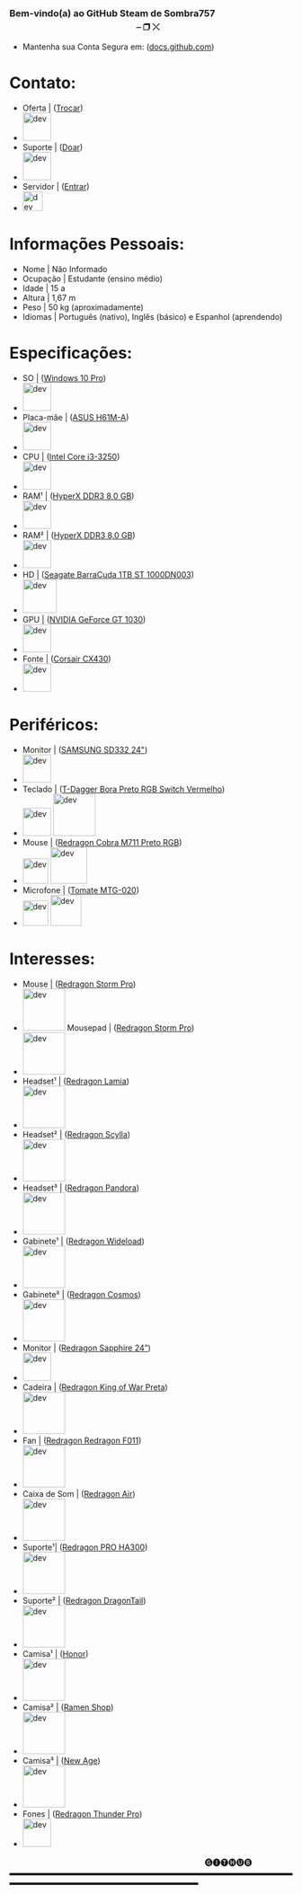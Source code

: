 ### Bem-vindo(a) ao GitHub Steam de Sombra757ㅤㅤㅤㅤㅤㅤㅤㅤㅤㅤㅤㅤㅤㅤㅤㅤㅤㅤㅤㅤㅤㅤㅤㅤ⎯ ❐ ⤬

- Mantenha sua Conta Segura em: ([docs.github.com](https://docs.github.com/pt/communities/maintaining-your-safety-on-github))

# Contato:
- Oferta | ([Trocar](steamcommunity.com/tradeoffer/new/?partner=1102007752&token=OvJfljOa))
- [<img src="https://upload.wikimedia.org/wikipedia/commons/c/c1/Steam_Logo.png" alt='dev' height='50'>](https://)
- Suporte | ([Doar](roblox.com/catalog/10237818678))
- [<img src="https://static.wikia.nocookie.net/logopedia/images/1/1e/Roblox_2022_%28Icon%29.png/revision/latest/scale-to-width-down/200?cb=20220831193228" alt='dev' height='50'>](https://)
- Servidor | ([Entrar](discord.gg/4PFE8WA))
- [<img src="https://logodownload.org/wp-content/uploads/2017/11/discord-logo-2-1.png" alt='dev' height='35'>](https://)

# Informações Pessoais:
- Nome | Não Informado
- Ocupação | Estudante (ensino médio)
- Idade | 15 a
- Altura | 1,67 m
- Peso | 50 kg (aproximadamente)
- Idiomas | Português (nativo), Inglês (básico) e Espanhol (aprendendo)

# Especificações:
- SO | ([Windows 10 Pro](https://www.microsoft.com/pt-br/d/windows-10-pro))
- [<img src="https://media.discordapp.net/attachments/973699852229804062/1028124896930308106/unknown.png" alt='dev' height='50'>](https://)
- Placa-mãe | ([ASUS H61M-A](asus.com/br/SupportOnly/H61M-A/HelpDesk_Knowledge))
- [<img src="https://media.discordapp.net/attachments/973699852229804062/1028124897358135438/unknown.png" alt='dev' height='50'>](https://)
- CPU | ([Intel Core i3-3250](intel.com/content/www/br/pt/ark/products/74744))
- [<img src="https://media.discordapp.net/attachments/973699852229804062/1028124900382212147/unknown.png" alt='dev' height='50'>](https://)
- RAM¹ | ([HyperX DDR3 8,0 GB](https://www.kingstonstore.com.br/products/hx316c10fb-8))
- [<img src="https://media.discordapp.net/attachments/973699852229804062/1028124900730347550/unknown.png" alt='dev' height='50'>](https://)
- RAM² | ([HyperX DDR3 8,0 GB](https://www.kingstonstore.com.br/products/hx316c10fb-8))
- [<img src="https://media.discordapp.net/attachments/973699852229804062/1028124900730347550/unknown.png" alt='dev' height='50'>](https://)
- HD | ([Seagate BarraCuda 1TB ST 1000DN003](mercadolivre.com.br/disco-rigido-interno-seagate-barracuda-st1000dm003-1tb))
- [<img src="https://media.discordapp.net/attachments/973699852229804062/1028124901271412766/unknown.png" alt='dev' height='60'>](https://)
- GPU | ([NVIDIA GeForce GT 1030](nvidia.com/pt-br/drivers/geforce-gt-1030))
- [<img src="https://media.discordapp.net/attachments/973699852229804062/1028124896494108702/unknown.png" alt='dev' height='50'>](https://)
- Fonte | ([Corsair CX430](corsair.com/pt/pt/Categorias/Produtos/Unidades-de-fonte-de-alimenta%C3%A7%C3%A3o/CX-SERIES/p/CP-9020046-EU))
- [<img src="https://media.discordapp.net/attachments/973699852229804062/1028125420798885948/unknown.png" alt='dev' height='50'>](https://)

# Periféricos:
- Monitor | ([SAMSUNG SD332 24"](samsung.com/br/monitors/flat/fhd-gaming-monitor-with-1ms-fast-response-time-24-inch-ls24d332hsx-zd))
- [<img src="https://media.discordapp.net/attachments/973699852229804062/1028124904735907840/unknown.png" alt='dev' height='50'>](https://)
- Teclado | ([T-Dagger Bora Preto RGB Switch Vermelho](tdagger.com.br/produtos/bora))
- [<img src="https://media.discordapp.net/attachments/973699852229804062/1028124901988638770/unknown.png" alt='dev' height='50'>](https://) [<img src="https://img.terabyteshop.com.br/produto/g/teclado-gamer-mecanico-t-dagger-bora-switch-blue-rgb-black-t-tgk315_88700.png" alt='dev' height='75'>](https://)
- Mouse | ([Redragon Cobra M711 Preto RGB](redragon.com.br/cobra))
- [<img src="https://media.discordapp.net/attachments/973699852229804062/1028124902370328587/unknown.png" alt='dev' height='45'>](https://) [<img src="https://www.atacadogames.com/imagem/redragon/mouse-gamer-redragon-cobra-fps-m711-fps-rgb-24000-dpi-preto/2/117104.jpg?pfdrid_c=true" alt='dev' height='65'>](https://)
- Microfone | ([Tomate MTG-020](tomate.tv/produto/mtg-020))
- [<img src="https://media.discordapp.net/attachments/973699852229804062/1028124902714245160/unknown.png" alt='dev' height='45'>](https://) [<img src="https://media.discordapp.net/attachments/973699852229804062/1028127633877237760/unknown.png" alt='dev' height='55'>](https://)

# Interesses:
- Mouse | ([Redragon Storm Pro](https://www.redragon.com.br/storm-elite))
- [<img src="https://static.wixstatic.com/media/71a6c2_a7f7dcf5108b42e6acd41638519b214c~mv2.png/v1/fill/w_512,h_510,al_c,q_85,enc_auto/04.png" alt='dev' height='75'>](https://)
Mousepad | ([Redragon Storm Pro](https://www.redragon.com.br/storm-elite))
- [<img src="https://media.discordapp.net/attachments/973699852229804062/1029641881723883570/unknown.png" alt='dev' height='75'>](https://)
- Headset¹ | ([Redragon Lamia](redragon.com.br/lamia))
- [<img src="https://www.eletronicstore.com.br/wp-content/uploads/2021/10/H320RGB-5.png" alt='dev' height='75'>](https://)
- Headset² | ([Redragon Scylla](redragon.com.br/scyllah901))
- [<img src="https://hookpcs.com.br/wp-content/uploads/2022/08/H901_PNGWEB_2_fcqdyl.png" alt='dev' height='75'>](https://)
- Headset³ | ([Redragon Pandora](redragon.com.br/pandora))
- [<img src="https://static.wixstatic.com/media/71a6c2_3ce425ee0ebe42fc9c8b84333b8f8d06~mv2.png/v1/fill/w_1000,h_996,al_c,q_90,enc_auto/02.png" alt='dev' height='75'>](https://)
- Gabinete¹ | ([Redragon Wideload](redragon.com.br/wideload))
- [<img src="https://img.terabyteshop.com.br/produto/g/gabinete-gamer-redragon-wideload-mid-tower-com-vidro-temperado-black-s-fonte-gc-802_100268.png" alt='dev' height='75'>](https://)
- Gabinete² | ([Redragon Cosmos](redragon.com.br/cosmos))
- [<img src="https://static.wixstatic.com/media/71a6c2_b4dff008a5f242dd96e6779bf5005b84~mv2.png/v1/fill/w_1000,h_1000,al_c,q_90,enc_auto/06.png" alt='dev' height='75'>](https://)
- Monitor | ([Redragon Sapphire 24”](redragon.com.br/sapphire))
- [<img src="https://static.wixstatic.com/media/71a6c2_d792772cf6e14d16bf02f7534b91cebc~mv2.png/v1/fill/w_1000,h_794,al_c,q_90,enc_auto/Monitor.png" alt='dev' height='50'>](https://)
- Cadeira | ([Redragon King of War Preta](redragon.com.br/kingofwar))
- [<img src="https://cdn.shopify.com/s/files/1/0581/0320/1956/products/3051384.64381__Assassin_CL-381.600x600_grande.png?v=1626969622" alt='dev' height='75'>](https://)
- Fan | ([Redragon Redragon F011](redragon.com.br/f011))
- [<img src="https://img.terabyteshop.com.br/produto/g/kit-fan-com-3-unidades-redragon-gc-f011-rgb-120mm-gc-f011_105073.png" alt='dev' height='75'>](https://)
- Caixa de Som | ([Redragon Air](redragon.com.br/air))
- [<img src="https://static.wixstatic.com/media/71a6c2_d247cf6070234a2599ac9995d71d57cf~mv2.png/v1/fill/w_1158,h_1042,al_c,q_90,usm_0.66_1.00_0.01,enc_auto/G530-2%20air%2001.png" alt='dev' height='75'>](https://)
- Suporte¹| ([Redragon PRO HA300](redragon.com.br/scepterpro))
- [<img src="https://cdn.shopify.com/s/files/1/2695/9506/products/01_c19a2d81-97c5-4520-bc94-80400d468129_530x@2x.PNG?v=1566287640" alt='dev' height='75'>](https://)
- Suporte² | ([Redragon DragonTail](redragon.com.br/dragontail))
- [<img src="https://media.discordapp.net/attachments/973699852229804062/1028132194239123517/unknown.png" alt='dev' height='75'>](https://)
- Camisa¹ | ([Honor](redragon.com.br/colecao/honor))
- [<img src="https://media.discordapp.net/attachments/973699852229804062/1028131177233666100/unknown.png" alt='dev' height='75'>](https://)
- Camisa² | ([Ramen Shop](redragon.com.br/colecao/ramenshop))
- [<img src="https://media.discordapp.net/attachments/973699852229804062/1028131296641294356/unknown.png" alt='dev' height='75'>](https://)
- Camisa³ | ([New Age](redragon.com.br/newage))
- [<img src="https://media.discordapp.net/attachments/973699852229804062/1028131408419496006/unknown.png" alt='dev' height='75'>](https://)
- Fones | ([Redragon Thunder Pro](redragon.com.br/thunderpro))
- [<img src="https://media.discordapp.net/attachments/973699852229804062/1028130800908111983/unknown.png" alt='dev' height='50'>](https://)

ㅤㅤㅤㅤㅤㅤㅤㅤㅤㅤㅤㅤㅤㅤㅤㅤㅤㅤㅤㅤㅤㅤㅤㅤㅤㅤㅤ🅖🅘🅣🅗🅤🅑
▬▬▬▬▬▬▬▬▬▬▬▬▬▬▬▬▬▬▬▬▬▬▬▬▬▬▬▬▬▬▬▬▬▬▬▬▬▬▬▬▬▬▬▬▬▬▬▬▬▬▬▬▬▬▬▬▬▬▬▬
